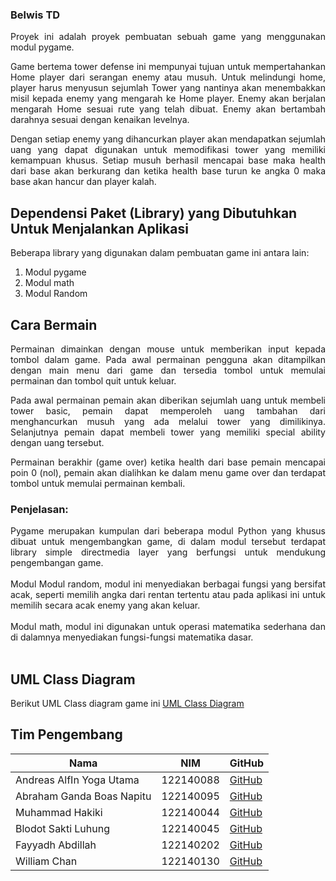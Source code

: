 ### Belwis TD


<p align="justify"">
 Proyek ini adalah proyek pembuatan sebuah game yang menggunakan modul pygame.
</p>

<p align="justify"">
 Game bertema tower defense ini mempunyai tujuan untuk mempertahankan Home player dari serangan enemy atau musuh. Untuk melindungi home, player harus menyusun sejumlah Tower yang nantinya akan menembakkan misil kepada enemy yang mengarah ke Home player. Enemy akan berjalan mengarah Home sesuai rute yang telah dibuat. Enemy akan bertambah darahnya sesuai dengan kenaikan levelnya.
</p>

<p align="justify"">
 Dengan setiap enemy yang dihancurkan player akan mendapatkan sejumlah uang yang dapat digunakan untuk memodifikasi tower yang memiliki kemampuan khusus. Setiap musuh berhasil mencapai base maka health dari base akan berkurang dan ketika health base turun ke angka 0 maka base akan hancur dan player kalah.
</p>

## Dependensi Paket (Library) yang Dibutuhkan Untuk Menjalankan Aplikasi
Beberapa library yang digunakan dalam pembuatan game ini antara lain:

1. Modul pygame
2. Modul math
3. Modul Random
   
## Cara Bermain

<p align="justify"">
 Permainan dimainkan dengan mouse untuk memberikan input kepada tombol dalam game. Pada awal permainan pengguna akan ditampilkan dengan main menu dari game dan tersedia tombol untuk memulai permainan dan tombol quit untuk keluar.
</p>

<p align="justify"">
 Pada awal permainan pemain akan diberikan sejumlah uang untuk membeli tower basic, pemain dapat memperoleh uang tambahan dari menghancurkan musuh yang ada melalui tower yang dimilikinya. Selanjutnya pemain dapat membeli tower yang memiliki special ability dengan uang tersebut.
</p>

<p align="justify"">
 Permainan berakhir (game over) ketika health dari base pemain mencapai poin 0 (nol), pemain akan dialihkan ke dalam menu game over dan terdapat tombol untuk memulai permainan kembali.
</p> 

### Penjelasan:

<p align="justify"">
 Pygame merupakan kumpulan dari beberapa modul Python yang khusus dibuat untuk mengembangkan game, di dalam modul tersebut terdapat library simple directmedia layer yang berfungsi untuk mendukung pengembangan game. <br><br>
 Modul 
 Modul random, modul ini menyediakan berbagai fungsi yang bersifat acak, seperti memilih angka dari rentan tertentu atau pada aplikasi ini untuk memilih secara acak enemy yang akan keluar.<br><br>
 Modul math, modul ini digunakan untuk operasi matematika sederhana dan di dalamnya menyediakan fungsi-fungsi matematika dasar.<br><br>
</p>

## UML Class Diagram
Berikut UML Class diagram game ini [UML Class Diagram](https://github.com/Andreas122140088/Belwis-TD/blob/main/uml%20belwis%20td-RC01.png) 

## Tim Pengembang
|Nama|NIM|GitHub|
|----|----|----|
|Andreas AlfIn Yoga Utama|122140088|[GitHub](https://github.com/Andreas122140088)|
|Abraham Ganda Boas Napitu|122140095|[GitHub](https://github.com/Brammzz)|
|Muhammad Hakiki|122140044|[GitHub](https://github.com/Hakiki12345)|
|Blodot Sakti Luhung|122140045|[GitHub](https://github.com/BlodotSakti)|
|Fayyadh Abdillah|122140202|[GitHub](https://github.com/itsmefayyadh)|
|William Chan|122140130|[GitHub](https://github.com/WilliamChan1405)|
